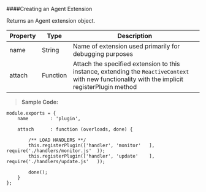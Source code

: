 ####Creating an Agent Extension

Returns an Agent extension object.

Property | Type     | Description
---------|----------|-------------
name     | String   | Name of extension used primarily for debugging purposes 
attach   | Function | Attach the specified extension to this instance, extending the `ReactiveContext` with new functionality with the implicit registerPlugin method



> **Sample Code:**

```
module.exports = {
    name        : 'plugin',

    attach      : function (overloads, done) {

        /** LOAD HANDLERS **/
        this.registerPlugin(['handler', 'monitor'   ], require('./handlers/monitor.js'  ));
        this.registerPlugin(['handler', 'update'    ], require('./handlers/update.js'   ));

        done();
    }
};
```